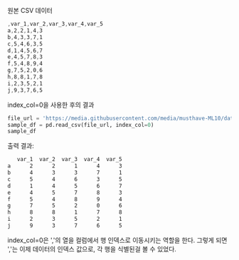 원본 CSV 데이터
```css
,var_1,var_2,var_3,var_4,var_5
a,2,2,1,4,3
b,4,3,3,7,1
c,5,4,6,3,5
d,1,4,5,6,7
e,4,5,7,8,3
f,5,4,8,9,4
g,7,5,2,0,6
h,8,8,1,7,8
i,2,3,5,2,1
j,9,3,7,6,5
```

index_col=0을 사용한 후의 결과
```py
file_url = 'https://media.githubusercontent.com/media/musthave-ML10/data_source/main/sample_df.csv'
sample_df = pd.read_csv(file_url, index_col=0)
sample_df
```

출력 결과:
```css
   var_1  var_2  var_3  var_4  var_5
a      2      2      1      4      3
b      4      3      3      7      1
c      5      4      6      3      5
d      1      4      5      6      7
e      4      5      7      8      3
f      5      4      8      9      4
g      7      5      2      0      6
h      8      8      1      7      8
i      2      3      5      2      1
j      9      3      7      6      5
```
index_col=0은 ','의 열을 컬럼에서 행 인덱스로 이동시키는 역할을 한다. 그렇게 되면 ','는 이제 데이터의 인덱스 값으로, 각 행을 식별된걸 볼 수 있었다.
